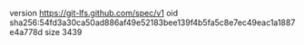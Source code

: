 version https://git-lfs.github.com/spec/v1
oid sha256:54fd3a30ca50ad886af49e52183bee139f4b5fa5c8e7ec49eac1a1887e4a778d
size 3439

